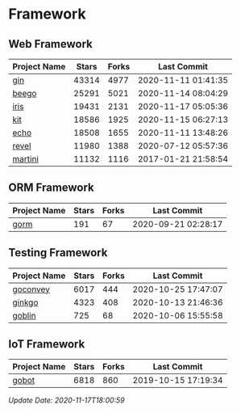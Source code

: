 # Framework

## Web Framework
| Project Name | Stars | Forks | Last Commit |
| ------------ | ----- | ----- | ----------- |
| [gin](https://github.com/gin-gonic/gin) | 43314 | 4977 | 2020-11-11 01:41:35 |
| [beego](https://github.com/astaxie/beego) | 25291 | 5021 | 2020-11-14 08:04:29 |
| [iris](https://github.com/kataras/iris) | 19431 | 2131 | 2020-11-17 05:05:36 |
| [kit](https://github.com/go-kit/kit) | 18586 | 1925 | 2020-11-15 06:27:13 |
| [echo](https://github.com/labstack/echo) | 18508 | 1655 | 2020-11-11 13:48:26 |
| [revel](https://github.com/revel/revel) | 11980 | 1388 | 2020-07-12 05:57:36 |
| [martini](https://github.com/go-martini/martini) | 11132 | 1116 | 2017-01-21 21:58:54 |

## ORM Framework
| Project Name | Stars | Forks | Last Commit |
| ------------ | ----- | ----- | ----------- |
| [gorm](https://github.com/jinzhu/gorm) | 191 | 67 | 2020-09-21 02:28:17 |

## Testing Framework
| Project Name | Stars | Forks | Last Commit |
| ------------ | ----- | ----- | ----------- |
| [goconvey](https://github.com/smartystreets/goconvey) | 6017 | 444 | 2020-10-25 17:47:07 |
| [ginkgo](https://github.com/onsi/ginkgo) | 4323 | 408 | 2020-10-13 21:46:36 |
| [goblin](https://github.com/franela/goblin) | 725 | 68 | 2020-10-06 15:55:58 |

## IoT Framework
| Project Name | Stars | Forks | Last Commit |
| ------------ | ----- | ----- | ----------- |
| [gobot](https://github.com/hybridgroup/gobot) | 6818 | 860 | 2019-10-15 17:19:34 |

*Update Date: 2020-11-17T18:00:59*